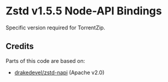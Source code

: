 # Zstd v1.5.5 Node-API Bindings

Specific version required for TorrentZip.

## Credits

Parts of this code are based on:

- [drakedevel/zstd-napi](https://github.com/drakedevel/zstd-napi) (Apache v2.0)
